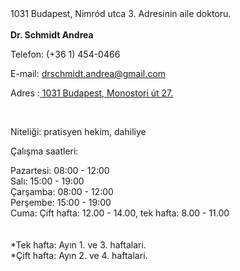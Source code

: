 <html>
<body>
1031 Budapest, Nimród utca 3. Adresinin aile doktoru.<br> 
  <br> 
<b> Dr. Schmidt Andrea</b> <br> 
  
Telefon: (+36 1) 454-0466<br> 

E-mail: drschmidt.andrea@gmail.com <br> 
 <p>Adres :<a href="http://maps.google.com/?q=1031 Budapest, Monostori út 27."> 1031 Budapest, Monostori út 27.</a></p><br> 

  Niteliği: pratisyen hekim, dahiliye<br> 

Çalışma saatleri:<br> 

Pazartesi: 08:00 - 12:00<br> 
Salı: 15:00 - 19:00<br> 
Çarşamba: 08:00 - 12:00<br> 
Perşembe: 15:00 - 19:00<br> 
Cuma: Çift hafta: 12.00 - 14.00, tek hafta: 8.00 - 11.00<br> 
  <br> 
  <br> 
   *Tek hafta: Ayın 1. ve 3. haftalari.  <br>
  *Çift hafta: Ayın 2. ve 4. haftalari.  <br>
 
  
